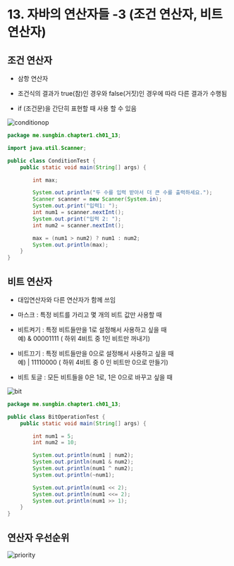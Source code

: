 # 13. 자바의 연산자들 -3 (조건 연산자, 비트 연산자)

## 조건 연산자

- 삼항 연산자

- 조건식의 결과가 true(참)인 경우와 false(거짓)인 경우에 따라 다른 결과가 수행됨

- if (조건문)을 간단히 표현할 때 사용 할 수 있음


![conditionop](https://gitlab.com/easyspubjava/javacoursework/-/raw/master/Chapter1/01-13/img/conditionop.png)

``` java
package me.sungbin.chapter1.ch01_13;

import java.util.Scanner;

public class ConditionTest {
    public static void main(String[] args) {

        int max;

        System.out.println("두 수를 입력 받아서 더 큰 수를 출력하세요.");
        Scanner scanner = new Scanner(System.in);
        System.out.print("입력1: ");
        int num1 = scanner.nextInt();
        System.out.print("입력 2: ");
        int num2 = scanner.nextInt();

        max = (num1 > num2) ? num1 : num2;
        System.out.println(max);
    }
}

```


## 비트 연산자

- 대입연산자와 다른 연산자가 함께 쓰임

- 마스크 : 특정 비트를 가리고 몇 개의 비트 값만 사용할 때

- 비트켜기 : 특정 비트들만을 1로 설정해서 사용하고 싶을 때<br>
  예)  & 00001111 ( 하위 4비트 중 1인 비트만 꺼내기)

- 비트끄기 : 특정 비트들만을 0으로 설정해서 사용하고 싶을 때<br>
  예)  | 11110000 ( 하위 4비트 중 0 인 비트만 0으로 만들기)

- 비트 토글 :  모든 비트들을 0은 1로, 1은 0으로 바꾸고 싶을 때

![bit](https://gitlab.com/easyspubjava/javacoursework/-/raw/master/Chapter1/01-13/img/bit.PNG)

``` java
package me.sungbin.chapter1.ch01_13;

public class BitOperationTest {
    public static void main(String[] args) {

        int num1 = 5;
        int num2 = 10;

        System.out.println(num1 | num2);
        System.out.println(num1 & num2);
        System.out.println(num1 ^ num2);
        System.out.println(~num1);

        System.out.println(num1 << 2);
        System.out.println(num1 <<= 2);
        System.out.println(num1 >> 1);
    }
}

```

## 연산자 우선순위

![priority](https://gitlab.com/easyspubjava/javacoursework/-/raw/master/Chapter1/01-13/img/priority.png)
